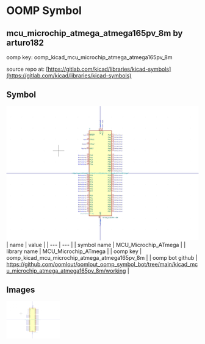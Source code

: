 # OOMP Symbol  
## mcu_microchip_atmega_atmega165pv_8m  by arturo182  
  
oomp key: oomp_kicad_mcu_microchip_atmega_atmega165pv_8m  
  
source repo at: [https://gitlab.com/kicad/libraries/kicad-symbols](https://gitlab.com/kicad/libraries/kicad-symbols)  
## Symbol  
  
[![working.png](working_600.png)](working.png)  
| name | value | 
| --- | --- | 
| symbol name | MCU_Microchip_ATmega | 
| library name | MCU_Microchip_ATmega | 
| oomp key | oomp_kicad_mcu_microchip_atmega_atmega165pv_8m | 
| oomp bot github | https://github.com/oomlout/oomlout_oomp_symbol_bot/tree/main/kicad_mcu_microchip_atmega_atmega165pv_8m/working | 
## Images  
  
[![working.png](working_140.png)](working.png)  
